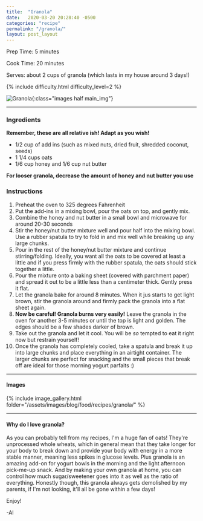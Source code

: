 ```yaml
---
title:  "Granola"
date:   2020-03-20 20:28:40 -0500
categories: "recipe"
permalink: "/granola/"
layout: post_layout
---
```


Prep Time: 5 minutes

Cook Time: 20 minutes

Serves: about 2 cups of granola (which lasts in my house around 3 days!)

{% include difficulty.html difficulty_level=2 %}

![Granola]({{site.baseurl}}/assets/images/blog/food/recipes/granola/header_photo.jpg){:class="images half main_img"}

---

### Ingredients

**Remember, these are all relative ish! Adapt as you wish!**

* 1/2 cup of add ins (such as mixed nuts, dried fruit, shredded coconut, seeds)
* 1 1/4 cups oats
* 1/6 cup honey and 1/6 cup nut butter 

**For looser granola, decrease the amount of honey and nut butter you use**

### Instructions

1. Preheat the oven to 325 degrees Fahrenheit
1. Put the add-ins in a mixing bowl, pour the oats on top, and gently mix.
2. Combine the honey and nut butter in a small bowl and microwave for around 20-30 seconds
3. Stir the honey/nut butter mixture well and pour half into the mixing bowl. Use a rubber spatula to try to fold in and mix well while breaking up any large chunks. 
4. Pour in the rest of the honey/nut butter mixture and continue stirring/folding. Ideally, you want all the oats to be covered at least a little and if you press firmly with the rubber spatula, the oats should stick together a little. 
5. Pour the mixture onto a baking sheet (covered with parchment paper) and spread it out to be a little less than a centimeter thick. Gently press it flat.
6. Let the granola bake for around 8 minutes. When it jus starts to get light brown, stir the granola around and firmly pack the granola into a flat sheet again.
7. **Now be careful! Granola burns very easily!** Leave the granola in the oven for another 3-5 minutes or until the top is light and golden. The edges should be a few shades darker of brown.
8. Take out the granola and let it cool. You will be *so* tempted to eat it right now but restrain yourself!
9. Once the granola has completely cooled, take a spatula and break it up into large chunks and place everything in an airtight container. The larger chunks are perfect for snacking and the small pieces that break off are ideal for those morning yogurt parfaits :)

---

#### Images

{% include image_gallery.html folder="/assets/images/blog/food/recipes/granola/" %}

---

#### Why do I love granola?

As you can probably tell from my recipes, I'm a huge fan of oats! They're unprocessed whole wheats, which in general mean that they take longer for your body to break down and provide your body with energy in a more stable manner, meaning less spikes in glucose levels. Plus granola is an amazing add-on for yogurt bowls in the morning and the light afternoon pick-me-up snack. And by making your own granola at home, you can control how much sugar/sweetener goes into it as well as the ratio of everything. Honestly though, this granola always gets demolished by my parents, if I'm not looking, it'll all be gone within a few days!

Enjoy!

-Al